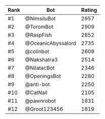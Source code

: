Rank|Bot|Rating
---|---|---
#1|@NimsiluBot|2957
#2|@ToromBot|2909
#3|@RaspFish|2852
#4|@OceanicAbyssalord|2735
#5|@colinbot|2609
#6|@Nakshatra3|2514
#7|@NilatacBot|2346
#8|@OpeningsBot|2280
#9|@anti-bot|2250
#10|@CatNail|2105
#11|@pawnrobot|1831
#12|@Groot123456|1819

